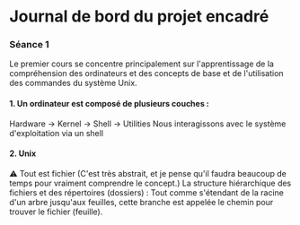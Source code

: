 # Journal de bord du projet encadré

### Séance 1
Le premier cours se concentre principalement sur l'apprentissage de la compréhension des ordinateurs et des concepts de base et de l'utilisation des commandes du système Unix.
#### 1. Un ordinateur est composé de plusieurs couches :
Hardware → Kernel → Shell → Utilities
Nous interagissons avec le système d'exploitation via un shell
#### 2. Unix
⚠️ Tout est fichier (C'est très abstrait, et je pense qu'il faudra beaucoup de temps pour vraiment comprendre le concept.)
La structure hiérarchique des fichiers et des répertoires (dossiers) : Tout comme s'étendant de la racine d'un arbre jusqu'aux feuilles, cette branche est appelée le chemin pour trouver le fichier (feuille).
